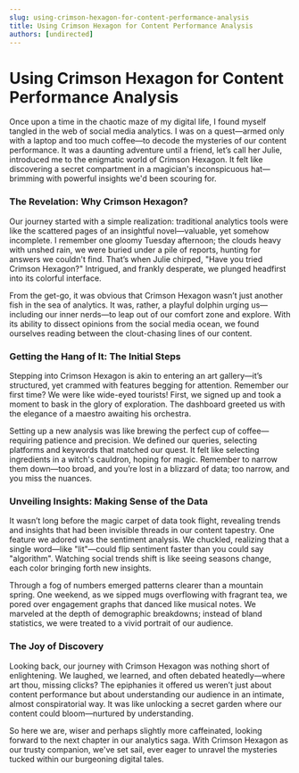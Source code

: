 ```yaml
---
slug: using-crimson-hexagon-for-content-performance-analysis
title: Using Crimson Hexagon for Content Performance Analysis
authors: [undirected]
---
```


# Using Crimson Hexagon for Content Performance Analysis

Once upon a time in the chaotic maze of my digital life, I found myself tangled in the web of social media analytics. I was on a quest—armed only with a laptop and too much coffee—to decode the mysteries of our content performance. It was a daunting adventure until a friend, let’s call her Julie, introduced me to the enigmatic world of Crimson Hexagon. It felt like discovering a secret compartment in a magician's inconspicuous hat—brimming with powerful insights we'd been scouring for.

### The Revelation: Why Crimson Hexagon?

Our journey started with a simple realization: traditional analytics tools were like the scattered pages of an insightful novel—valuable, yet somehow incomplete. I remember one gloomy Tuesday afternoon; the clouds heavy with unshed rain, we were buried under a pile of reports, hunting for answers we couldn't find. That’s when Julie chirped, "Have you tried Crimson Hexagon?" Intrigued, and frankly desperate, we plunged headfirst into its colorful interface.

From the get-go, it was obvious that Crimson Hexagon wasn’t just another fish in the sea of analytics. It was, rather, a playful dolphin urging us—including our inner nerds—to leap out of our comfort zone and explore. With its ability to dissect opinions from the social media ocean, we found ourselves reading between the clout-chasing lines of our content.

### Getting the Hang of It: The Initial Steps

Stepping into Crimson Hexagon is akin to entering an art gallery—it’s structured, yet crammed with features begging for attention. Remember our first time? We were like wide-eyed tourists! First, we signed up and took a moment to bask in the glory of exploration. The dashboard greeted us with the elegance of a maestro awaiting his orchestra.

Setting up a new analysis was like brewing the perfect cup of coffee—requiring patience and precision. We defined our queries, selecting platforms and keywords that matched our quest. It felt like selecting ingredients in a witch's cauldron, hoping for magic. Remember to narrow them down—too broad, and you’re lost in a blizzard of data; too narrow, and you miss the nuances.

### Unveiling Insights: Making Sense of the Data

It wasn’t long before the magic carpet of data took flight, revealing trends and insights that had been invisible threads in our content tapestry. One feature we adored was the sentiment analysis. We chuckled, realizing that a single word—like "lit"—could flip sentiment faster than you could say "algorithm". Watching social trends shift is like seeing seasons change, each color bringing forth new insights.

Through a fog of numbers emerged patterns clearer than a mountain spring. One weekend, as we sipped mugs overflowing with fragrant tea, we pored over engagement graphs that danced like musical notes. We marveled at the depth of demographic breakdowns; instead of bland statistics, we were treated to a vivid portrait of our audience.

### The Joy of Discovery

Looking back, our journey with Crimson Hexagon was nothing short of enlightening. We laughed, we learned, and often debated heatedly—where art thou, missing clicks? The epiphanies it offered us weren’t just about content performance but about understanding our audience in an intimate, almost conspiratorial way. It was like unlocking a secret garden where our content could bloom—nurtured by understanding.

So here we are, wiser and perhaps slightly more caffeinated, looking forward to the next chapter in our analytics saga. With Crimson Hexagon as our trusty companion, we've set sail, ever eager to unravel the mysteries tucked within our burgeoning digital tales.